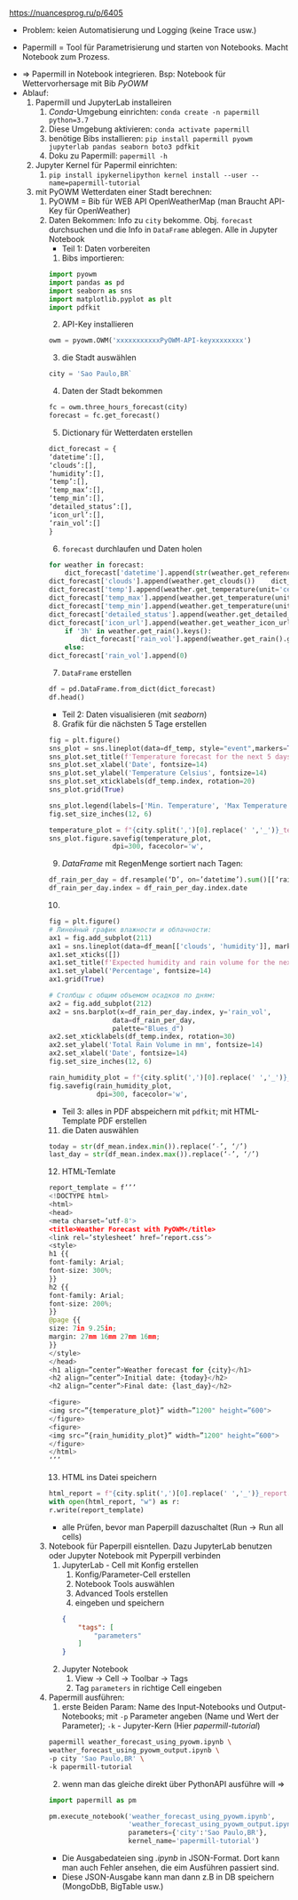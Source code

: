 https://nuancesprog.ru/p/6405
* Problem: keien Automatisierung und Logging (keine Trace usw.)
+ Papermill = Tool für Parametrisierung und starten von Notebooks. Macht Notebook zum Prozess. 
* => Papermill in Notebook integrieren. Bsp: Notebook für Wettervorhersage mit Bib *PyOWM*
* Ablauf:
    1. Papermill und JupyterLab installeiren
        1. *Conda*-Umgebung einrichten: `conda create -n papermill python=3.7`
        2. Diese Umgebung aktivieren: `conda activate papermill`
        3. benötige Bibs installieren: `pip install papermill pyowm jupyterlab pandas seaborn boto3 pdfkit`
        4. Doku zu Papermill: `papermill -h`
    2. Jupyter Kernel für Papermil einrichten:
        1. `pip install ipykernelipython kernel install --user --name=papermill-tutorial` 
    3. mit PyOWM Wetterdaten einer Stadt berechnen:
        1. PyOWM = Bib für WEB API OpenWeatherMap (man Braucht API-Key für OpenWeather)
        2. Daten Bekommen: Info zu `city` bekomme. Obj. `forecast` durchsuchen und die Info in `DataFrame` ablegen. Alle in Jupyter Notebook 
            * Teil 1: Daten vorbereiten
            1. Bibs importieren:
            ```python
            import pyowm
            import pandas as pd
            import seaborn as sns
            import matplotlib.pyplot as plt
            import pdfkit
            ```
            2. API-Key installieren
            ```python
            owm = pyowm.OWM('xxxxxxxxxxxPyOWM-API-keyxxxxxxxx')
            ```
            3. die Stadt auswählen
            ```python
            city = 'Sao Paulo,BR`
            ```
            4. Daten der Stadt bekommen
            ```python
            fc = owm.three_hours_forecast(city)
            forecast = fc.get_forecast()
            ```
            5. Dictionary für Wetterdaten erstellen
            ```py
            dict_forecast = {
            ‘datetime’:[],
            ‘clouds’:[],
            ‘humidity’:[],
            ‘temp’:[],
            ‘temp_max’:[],
            ‘temp_min’:[],
            ‘detailed_status’:[],
            ‘icon_url’:[],
            ‘rain_vol’:[]
            }
            ```
            6. `forecast` durchlaufen und Daten holen
            ```python
            for weather in forecast:
                dict_forecast['datetime'].append(str(weather.get_reference_time(timeformat='iso')))
            dict_forecast['clouds'].append(weather.get_clouds())    dict_forecast['humidity'].append(weather.get_humidity())
            dict_forecast['temp'].append(weather.get_temperature(unit='celsius').get('temp'))
            dict_forecast['temp_max'].append(weather.get_temperature(unit='celsius').get('temp_max'))
            dict_forecast['temp_min'].append(weather.get_temperature(unit='celsius').get('temp_min'))
            dict_forecast['detailed_status'].append(weather.get_detailed_status())
            dict_forecast['icon_url'].append(weather.get_weather_icon_url())
                if '3h' in weather.get_rain().keys():
                    dict_forecast['rain_vol'].append(weather.get_rain().get('3h'))
                else:
            dict_forecast['rain_vol'].append(0)
            ```
            7. `DataFrame` erstellen
            ```python
            df = pd.DataFrame.from_dict(dict_forecast)
            df.head()
            ```
            * Teil 2: Daten visualisieren (mit *seaborn*)
            8. Grafik für die nächsten 5 Tage erstellen
            ```py
            fig = plt.figure()
            sns_plot = sns.lineplot(data=df_temp, style="event",markers=True, dashes=False)
            sns_plot.set_title(f'Temperature forecast for the next 5 days', fontsize=20)
            sns_plot.set_xlabel('Date', fontsize=14)
            sns_plot.set_ylabel('Temperature Celsius', fontsize=14)
            sns_plot.set_xticklabels(df_temp.index, rotation=20)
            sns_plot.grid(True)

            sns_plot.legend(labels=['Min. Temperature', 'Max Temperature', 'Average Temperature'])
            fig.set_size_inches(12, 6)

            temperature_plot = f"{city.split(',')[0].replace(' ','_')}_temperature.png"
            sns_plot.figure.savefig(temperature_plot, 
                            dpi=300, facecolor='w', 
            ```
            9. *DataFrame* mit RegenMenge sortiert nach Tagen:
            ```python
            df_rain_per_day = df.resample(‘D’, on=’datetime’).sum()[[‘rain_vol’]]
            df_rain_per_day.index = df_rain_per_day.index.date
            ```
            10. 
            ```py
            fig = plt.figure()
            # Линейный график влажности и облачности:
            ax1 = fig.add_subplot(211)
            ax1 = sns.lineplot(data=df_mean[['clouds', 'humidity']], markers=True, dashes=False)
            ax1.set_xticks([])
            ax1.set_title(f'Expected humidity and rain volume for the next 5 days', fontsize=20)
            ax1.set_ylabel('Percentage', fontsize=14)
            ax1.grid(True)

            # Столбцы с общим объемом осадков по дням:
            ax2 = fig.add_subplot(212)
            ax2 = sns.barplot(x=df_rain_per_day.index, y='rain_vol', 
                            data=df_rain_per_day,
                            palette="Blues_d")
            ax2.set_xticklabels(df_temp.index, rotation=30)
            ax2.set_ylabel('Total Rain Volume in mm', fontsize=14)
            ax2.set_xlabel('Date', fontsize=14)
            fig.set_size_inches(12, 6)

            rain_humidity_plot = f"{city.split(',')[0].replace(' ','_')}_rain_humidity.png"
            fig.savefig(rain_humidity_plot, 
                        dpi=300, facecolor='w', 
            ```
            * Teil 3: alles in PDF abspeichern mit `pdfkit`; mit HTML-Template PDF erstellen
            11. die Daten auswählen
            ```py
            today = str(df_mean.index.min()).replace(‘-’, ‘/’)
            last_day = str(df_mean.index.max()).replace(‘-’, ‘/’)
            ```
            12. HTML-Temlate
            ```py
            report_template = f’’’
            <!DOCTYPE html>
            <html>
            <head>
            <meta charset=’utf-8'>
            <title>Weather Forecast with PyOWM</title>
            <link rel=’stylesheet’ href=’report.css’>
            <style>
            h1 {{
            font-family: Arial;
            font-size: 300%;
            }}
            h2 {{
            font-family: Arial;
            font-size: 200%;
            }}
            @page {{
            size: 7in 9.25in;
            margin: 27mm 16mm 27mm 16mm;
            }}
            </style> 
            </head>
            <h1 align=”center”>Weather forecast for {city}</h1>
            <h2 align=”center”>Initial date: {today}</h2>
            <h2 align=”center”>Final date: {last_day}</h2>
            
            <figure>
            <img src=”{temperature_plot}” width=”1200" height=”600">
            </figure>
            <figure>
            <img src=”{rain_humidity_plot}” width=”1200" height=”600">
            </figure> 
            </html>
            ‘’’
            ```
            13. HTML ins Datei speichern
            ```py
            html_report = f"{city.split(',')[0].replace(' ','_')}_report.html"
            with open(html_report, "w") as r:
            r.write(report_template)
            ```
            * alle Prüfen, bevor man Paperpill dazuschaltet (Run -> Run all cells)
        4. Notebook für Paperpill eisntellen. Dazu JupyterLab benutzen oder Jupyter Notebook mit Pyperpill verbinden
            1. JupyterLab - Cell mit Konfig erstellen
                1. Konfig/Parameter-Cell erstellen
                2. Notebook Tools auswählen
                3. Advanced Tools erstellen
                4. eingeben und speichern
                ```json
                {
                    "tags": [
                        "parameters"
                    ]
                }
                ```
            2. Jupyter Notebook 
                1. View -> Cell -> Toolbar -> Tags
                2. Tag `parameters` in richtige Cell eingeben
        5. Papermill ausführen:
            1. erste Beiden Param: Name des Input-Notebooks und Output-Notebooks; mit `-p` Parameter angeben (Name und Wert der Parameter); `-k` - Jupyter-Kern (Hier *papermill-tutorial*)
            ```bash
            papermill weather_forecast_using_pyowm.ipynb \
            weather_forecast_using_pyowm_output.ipynb \
            -p city 'Sao Paulo,BR' \
            -k papermill-tutorial
            ```
            2. wenn man das gleiche direkt über PythonAPI ausführe will => 
            ```py
            import papermill as pm

            pm.execute_notebook('weather_forecast_using_pyowm.ipynb',
                                'weather_forecast_using_pyowm_output.ipynb',
                                parameters={'city':'Sao Paulo,BR'},
                                kernel_name='papermill-tutorial')
            ```
            * Die Ausgabedateien sing *.ipynb* in JSON-Format. Dort kann man auch Fehler ansehen, die eim Ausführen passiert sind.
            * Diese JSON-Ausgabe kann man dann z.B in DB speichern (MongoDbB, BigTable usw.)
